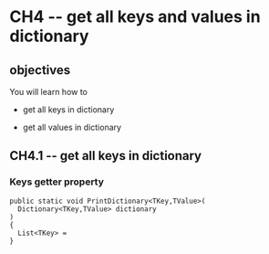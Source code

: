 # CH4 -- get all keys and values in dictionary
## objectives
You will learn how to

+ get all keys in dictionary

+ get all values in dictionary

## CH4.1 -- get all keys in dictionary
### Keys getter property

```
public static void PrintDictionary<TKey,TValue>(
  Dictionary<TKey,TValue> dictionary
)
{
  List<TKey> = 
}
```
